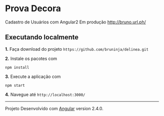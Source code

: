 # Prova Decora

Cadastro de Usuários com Angular2
Em produção http://bruno.url.ph/

## Executando localmente

**1.** Faça download do projeto `https://github.com/bruninja/delinea.git`

**2.** Instale os pacotes com
```
npm install
```
**3.** Execute a aplicação com
```
npm start
```
**4.** Navegue até `http://localhost:3000/`


----------


Projeto Desenvolvido com [Angular](https://angular.io/) version 2.4.0.
